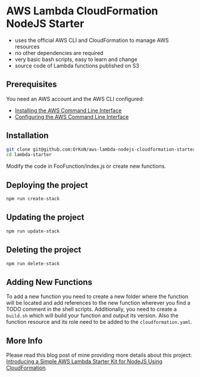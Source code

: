 # AWS Lambda CloudFormation NodeJS Starter

- uses the official AWS CLI and CloudFormation to manage AWS resources
- no other dependencies are required
- very basic bash scripts, easy to learn and change
- source code of Lambda functions published on S3


## Prerequisites

You need an AWS account and the AWS CLI configured:

- [Installing the AWS Command Line Interface](http://docs.aws.amazon.com/cli/latest/userguide/installing.html)
- [Configuring the AWS Command Line Interface](http://docs.aws.amazon.com/cli/latest/userguide/cli-chap-getting-started.html)

## Installation

```sh
git clone git@github.com:OrKoN/aws-lambda-nodejs-cloudformation-starter-kit.git lambda-starter
cd lambda-starter
```

Modify the code in FooFunction/index.js or create new functions.


## Deploying the project

```sh
npm run create-stack
```

## Updating the project

```sh
npm run update-stack
```

## Deleting the project

```sh
npm run delete-stack
```

## Adding New Functions

To add a new function you need to create a new folder where the function will be located and add references to the new function wherever you find a TODO comment in the shell scripts. Additionally, you need to create a `build.sh` which will build your function and output its version. Also the function resource and its role need to be added to the `cloudformation.yaml`.


## More Info

Please read this blog post of mine providing more details about this project: [Introducing a Simple AWS Lambda Starter Kit for NodeJS Using CloudFormation](https://60devs.com/introducing-aws-lambda-starter-kit-using-cloudformation-nodejs.html).